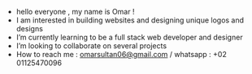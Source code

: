 -  hello everyone , my name is Omar ! 
-  I am interested in building websites and designing unique logos and designs
-  I’m currently learning to be a full stack web developer and designer 
-  I’m looking to collaborate on several projects
-  How to reach me : omarsultan06@gmail.com / whatsapp : +02 01125470096

<!---
omar3295/omar3295 is a ✨ special ✨ repository because its `README.md` (this file) appears on your GitHub profile.
You can click the Preview link to take a look at your changes.
--->
